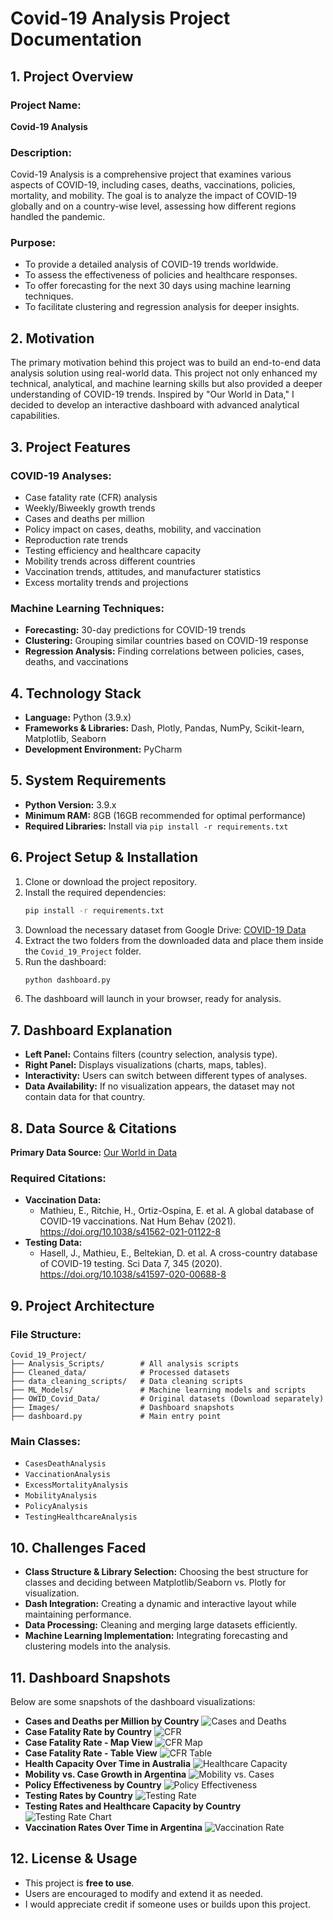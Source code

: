 # Covid-19 Analysis Project Documentation

## 1. Project Overview

### Project Name:
**Covid-19 Analysis**

### Description:
Covid-19 Analysis is a comprehensive project that examines various aspects of COVID-19, including cases, deaths, vaccinations, policies, mortality, and mobility. The goal is to analyze the impact of COVID-19 globally and on a country-wise level, assessing how different regions handled the pandemic.

### Purpose:
- To provide a detailed analysis of COVID-19 trends worldwide.
- To assess the effectiveness of policies and healthcare responses.
- To offer forecasting for the next 30 days using machine learning techniques.
- To facilitate clustering and regression analysis for deeper insights.

## 2. Motivation

The primary motivation behind this project was to build an end-to-end data analysis solution using real-world data. This project not only enhanced my technical, analytical, and machine learning skills but also provided a deeper understanding of COVID-19 trends. Inspired by "Our World in Data," I decided to develop an interactive dashboard with advanced analytical capabilities.

## 3. Project Features

### COVID-19 Analyses:
- Case fatality rate (CFR) analysis
- Weekly/Biweekly growth trends
- Cases and deaths per million
- Policy impact on cases, deaths, mobility, and vaccination
- Reproduction rate trends
- Testing efficiency and healthcare capacity
- Mobility trends across different countries
- Vaccination trends, attitudes, and manufacturer statistics
- Excess mortality trends and projections

### Machine Learning Techniques:
- **Forecasting:** 30-day predictions for COVID-19 trends
- **Clustering:** Grouping similar countries based on COVID-19 response
- **Regression Analysis:** Finding correlations between policies, cases, deaths, and vaccinations

## 4. Technology Stack

- **Language:** Python (3.9.x)
- **Frameworks & Libraries:** Dash, Plotly, Pandas, NumPy, Scikit-learn, Matplotlib, Seaborn
- **Development Environment:** PyCharm

## 5. System Requirements

- **Python Version:** 3.9.x
- **Minimum RAM:** 8GB (16GB recommended for optimal performance)
- **Required Libraries:** Install via `pip install -r requirements.txt`

## 6. Project Setup & Installation

1. Clone or download the project repository.
2. Install the required dependencies:
   ```bash
   pip install -r requirements.txt
   ```
3. Download the necessary dataset from Google Drive: [COVID-19 Data](https://drive.google.com/drive/folders/1iGabf01A3lIFzfWLsUZtwUGLtr_2Ta0x?usp=sharing)
4. Extract the two folders from the downloaded data and place them inside the `Covid_19_Project` folder.
5. Run the dashboard:
   ```bash
   python dashboard.py
   ```
6. The dashboard will launch in your browser, ready for analysis.

## 7. Dashboard Explanation

- **Left Panel:** Contains filters (country selection, analysis type).
- **Right Panel:** Displays visualizations (charts, maps, tables).
- **Interactivity:** Users can switch between different types of analyses.
- **Data Availability:** If no visualization appears, the dataset may not contain data for that country.

## 8. Data Source & Citations

**Primary Data Source:** [Our World in Data](https://ourworldindata.org/coronavirus)

### Required Citations:
- **Vaccination Data:**
  - Mathieu, E., Ritchie, H., Ortiz-Ospina, E. et al. A global database of COVID-19 vaccinations. Nat Hum Behav (2021). https://doi.org/10.1038/s41562-021-01122-8
- **Testing Data:**
  - Hasell, J., Mathieu, E., Beltekian, D. et al. A cross-country database of COVID-19 testing. Sci Data 7, 345 (2020). https://doi.org/10.1038/s41597-020-00688-8

## 9. Project Architecture

### File Structure:
```
Covid_19_Project/
├── Analysis_Scripts/        # All analysis scripts
├── Cleaned_data/            # Processed datasets
├── data_cleaning_scripts/   # Data cleaning scripts
├── ML_Models/               # Machine learning models and scripts
├── OWID_Covid_Data/         # Original datasets (Download separately)
├── Images/                  # Dashboard snapshots
├── dashboard.py             # Main entry point
```

### Main Classes:
- `CasesDeathAnalysis`
- `VaccinationAnalysis`
- `ExcessMortalityAnalysis`
- `MobilityAnalysis`
- `PolicyAnalysis`
- `TestingHealthcareAnalysis`

## 10. Challenges Faced

- **Class Structure & Library Selection:** Choosing the best structure for classes and deciding between Matplotlib/Seaborn vs. Plotly for visualization.
- **Dash Integration:** Creating a dynamic and interactive layout while maintaining performance.
- **Data Processing:** Cleaning and merging large datasets efficiently.
- **Machine Learning Implementation:** Integrating forecasting and clustering models into the analysis.

## 11. Dashboard Snapshots

Below are some snapshots of the dashboard visualizations:

- **Cases and Deaths per Million by Country**
  ![Cases and Deaths](Images/cases_deaths.PNG)
- **Case Fatality Rate by Country**
  ![CFR](Images/CFR.PNG)
- **Case Fatality Rate - Map View**
  ![CFR Map](Images/CFR_map.PNG)
- **Case Fatality Rate - Table View**
  ![CFR Table](Images/CFR_table.PNG)
- **Health Capacity Over Time in Australia**
  ![Healthcare Capacity](Images/healthcare_capacity.PNG)
- **Mobility vs. Case Growth in Argentina**
  ![Mobility vs. Cases](Images/mobility_vs_cases.PNG)
- **Policy Effectiveness by Country**
  ![Policy Effectiveness](Images/policy_effectiveness.PNG)
- **Testing Rates by Country**
  ![Testing Rate](Images/testing_rate.PNG)
- **Testing Rates and Healthcare Capacity by Country**
  ![Testing Rate Chart](Images/testing_rate_chart.PNG)
- **Vaccination Rates Over Time in Argentina**
  ![Vaccination Rate](Images/vaccination_rate.PNG)

## 12. License & Usage

- This project is **free to use**.
- Users are encouraged to modify and extend it as needed.
- I would appreciate credit if someone uses or builds upon this project.
